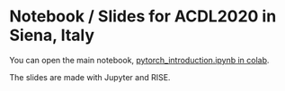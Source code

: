 # Notebook / Slides for ACDL2020 in Siena, Italy

You can open the main notebook, [pytorch_introduction.ipynb in colab](https://colab.research.google.com/github/t-vi/acdl2020/blob/master/pytorch_introduction.ipynb).

The slides are made with Jupyter and RISE.
